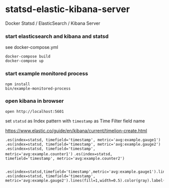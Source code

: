 # statsd-elastic-kibana-server

Docker Statsd / ElasticSearch / Kibana Server

### start elasticsearch and kibana and statsd

see docker-compose.yml

```
docker-compose build
docker-compose up
```

### start example monitored process

```
npm install
bin/example-monitored-process
```

### open kibana in browser

```
open http://localhost:5601
```
set `statsd` as Index pattern with `timestamp` as Time Filter field name

https://www.elastic.co/guide/en/kibana/current/timelion-create.html

`.es(index=statsd, timefield='timestamp', metric='avg:example.gauge1')`
`.es(index=statsd, timefield='timestamp', metric='avg:example.gauge2')`
`.es(index=statsd, timefield='timestamp', metric='avg:example.counter1')`
`.es(index=statsd, timefield='timestamp', metric='avg:example.counter2')`

```

.es(index=statsd,timefield='timestamp',metric='avg:example.gauge1').lines(width=1.5).color(#1E90FF).label('Gauge1'), .es(index=statsd, timefield='timestamp', metric='avg:example.gauge2').lines(fill=1,width=0.5).color(gray).label('Gauge2').title('Gauges')

```
